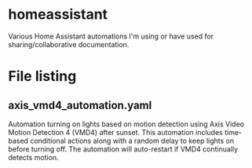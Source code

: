 # homeassistant
Various Home Assistant automations I'm using or have used for sharing/collaborative documentation.

# File listing

## axis_vmd4_automation.yaml
Automation turning on lights based on motion detection using Axis Video Motion Detection 4 (VMD4) after sunset. This automation includes time-based conditional actions along with a random delay to keep lights on before turning off. The automation will auto-restart if VMD4 continually detects motion.
